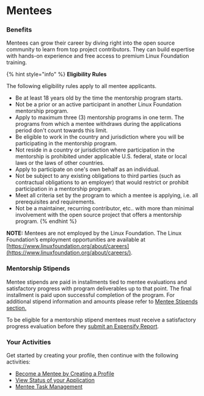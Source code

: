 # Mentees

### Benefits  <a href="#mentees-benefits" id="mentees-benefits"></a>

Mentees can grow their career by diving right into the open source community to learn  from top project contributors. They can build expertise with hands-on experience and free access to premium Linux Foundation training.

{% hint style="info" %}
**Eligibility Rules**&#x20;

The following eligibility rules apply to all mentee applicants.&#x20;

* Be at least 18 years old by the time the mentorship program starts.
* Not be a prior or an active participant in another Linux Foundation mentorship program.
* Apply to maximum three (3) mentorship programs in one term. The programs from which a mentee withdraws during the applications period don't count towards this limit. &#x20;
* Be eligible to work in the country and jurisdiction where you will be participating in the mentorship program.
* Not reside in a country or jurisdiction where participation in the mentorship is prohibited under applicable U.S. federal, state or local laws or the laws of other countries.
* Apply to participate on one's own behalf as an individual.
* Not be subject to any existing obligations to third parties (such as contractual obligations to an employer) that would restrict or prohibit participation in a mentorship program.
* Meet all criteria set by the program to which a mentee is applying, i.e. all prerequisites and requirements.
* Not be a maintainer, recurring contributor, etc.. with more than minimal involvement with the open source project that offers a mentorship program.
{% endhint %}

**NOTE:** Mentees are not employed by the Linux Foundation. The Linux Foundation’s  employment opportunities are available at [https://www.linuxfoundation.org/about/careers](https://www.linuxfoundation.org/about/careers/).

### Mentorship Stipends

Mentee stipends are paid in installments tied to mentee evaluations and satisfactory progress with program deliverables up to that point. The final installment is paid upon successful completion of the program. For additional stipend information and amounts please refer to [Mentee Stipends section. ](../mentee-stipends/)

To be eligible for a mentorship stipend mentees must receive a satisfactory progress evaluation before they [submit an Expensify Report](submit-a-report-to-receive-a-mentorship-stipend.md).

### Your Activities <a href="#mentees-youractivities" id="mentees-youractivities"></a>

Get started by creating your profile, then continue with the following activities:&#x20;

* [Become a Mentee by Creating a Profile](create-a-mentee-profile.md)&#x20;
* [View Status of your Application](view-status-of-your-application.md)
* [Mentee Task Management](manage-your-task.md)
